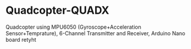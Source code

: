 # Quadcopter-QUADX
Quadcopter using MPU6050 (Gyroscope+Acceleration Sensor+Temprature), 6-Channel Transmitter and Receiver, Arduino Nano board
retyht
